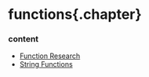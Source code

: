 ﻿
# functions{.chapter}

### content

- [Function Research](list_of_common_functions.md)
- [String Functions](strings.md)
